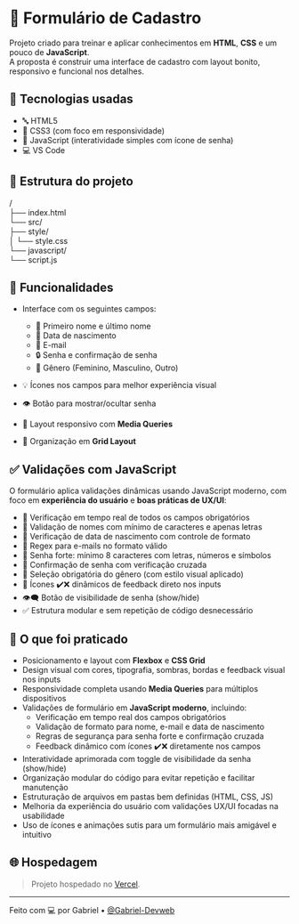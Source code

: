 # 📝 Formulário de Cadastro

Projeto criado para treinar e aplicar conhecimentos em **HTML**, **CSS** e um pouco de **JavaScript**.  
A proposta é construir uma interface de cadastro com layout bonito, responsivo e funcional nos detalhes.

## 🚀 Tecnologias usadas

- 🔤 HTML5  
- 🎨 CSS3 (com foco em responsividade)  
- 🧩 JavaScript (interatividade simples com ícone de senha)  
- 💻 VS Code  

## 📐 Estrutura do projeto

/  
├── index.html  
└── src/  
    ├── style/  
    │   └── style.css  
    └── javascript/  
        └── script.js  

## 🎯 Funcionalidades

- Interface com os seguintes campos:  
  - 👤 Primeiro nome e último nome  
  - 📅 Data de nascimento  
  - 📧 E-mail  
  - 🔒 Senha e confirmação de senha  
  - 🚻 Gênero (Feminino, Masculino, Outro)

- 💡 Ícones nos campos para melhor experiência visual  
- 👁️ Botão para mostrar/ocultar senha  
- 📱 Layout responsivo com **Media Queries**  
- 🧱 Organização em **Grid Layout**  

## ✅ Validações com JavaScript

O formulário aplica validações dinâmicas usando JavaScript moderno, com foco em **experiência do usuário** e **boas práticas de UX/UI**:

- 🧠 Verificação em tempo real de todos os campos obrigatórios  
- 🔡 Validação de nomes com mínimo de caracteres e apenas letras  
- 📆 Verificação de data de nascimento com controle de formato  
- 📧 Regex para e-mails no formato válido  
- 🔐 Senha forte: mínimo 8 caracteres com letras, números e símbolos  
- 🔁 Confirmação de senha com verificação cruzada  
- 🚻 Seleção obrigatória do gênero (com estilo visual aplicado)  
- 🧩 Ícones ✔️❌ dinâmicos de feedback direto nos inputs  
- 👁️‍🗨️ Botão de visibilidade de senha (show/hide)  
- ✅ Estrutura modular e sem repetição de código desnecessário  

## 🧠 O que foi praticado

- Posicionamento e layout com **Flexbox** e **CSS Grid**  
- Design visual com cores, tipografia, sombras, bordas e feedback visual nos inputs  
- Responsividade completa usando **Media Queries** para múltiplos dispositivos  
- Validações de formulário em **JavaScript moderno**, incluindo:  
  - Verificação em tempo real dos campos obrigatórios  
  - Validação de formato para nome, e-mail e data de nascimento  
  - Regras de segurança para senha forte e confirmação cruzada  
  - Feedback dinâmico com ícones ✔️❌ diretamente nos campos  
- Interatividade aprimorada com toggle de visibilidade da senha (show/hide)  
- Organização modular do código para evitar repetição e facilitar manutenção  
- Estruturação de arquivos em pastas bem definidas (HTML, CSS, JS)  
- Melhoria da experiência do usuário com validações UX/UI focadas na usabilidade  
- Uso de ícones e animações sutis para um formulário mais amigável e intuitivo  

## 🌐 Hospedagem

> Projeto hospedado no [Vercel](https://cadastroweb.vercel.app/).

---

Feito com 💻 por Gabriel • [@Gabriel-Devweb](https://github.com/Gabriel-Devweb)